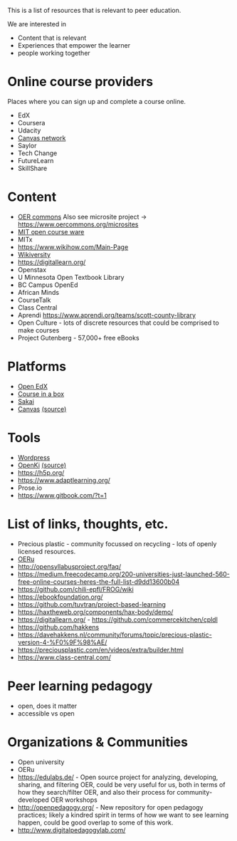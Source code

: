 This is a list of resources that is relevant to peer education.

We are interested in
- Content that is relevant
- Experiences that empower the learner
- people working together


# Online course providers

Places where you can sign up and complete a course online.

 - EdX
 - Coursera
 - Udacity
 - [Canvas network](https://www.canvas.net/)
 - Saylor
 - Tech Change
 - FutureLearn
 - SkillShare



# Content

 - [OER commons](https://www.oercommons.org/) Also see microsite project → https://www.oercommons.org/microsites 
 - [MIT open course ware](https://ocw.mit.edu/index.htm)
 - MITx
 - https://www.wikihow.com/Main-Page
 - [Wikiversity](https://en.wikiversity.org/wiki/Wikiversity:Main_Page)
 - https://digitallearn.org/
 - Openstax
 - U Minnesota Open Textbook Library
 - BC Campus OpenEd
 - African Minds
 - CourseTalk
 - Class Central
 - Aprendi https://www.aprendi.org/teams/scott-county-library 
 - Open Culture - lots of discrete resources that could be comprised to make courses
 - Project Gutenberg - 57,000+ free eBooks


# Platforms
 - [Open EdX](https://open.edx.org/)
 - [Course in a box](https://howto.p2pu.org)
 - [Sakai](https://sakaiproject.org/)
 - [Canvas](https://www.canvaslms.com/) [(source)](https://github.com/instructure/canvas-lms)


# Tools
- [Wordpress](https://wordpress.org/)
- [OpenKi](https://openki.net/) [(source)](https://gitlab.com/Openki/Openki/)
- https://h5p.org/
- https://www.adaptlearning.org/
- Prose.io
- https://www.gitbook.com/?t=1


# List of links, thoughts, etc.
 - Precious plastic - community focussed on recycling - lots of openly licensed resources.
 - [OERu](https://oeru.org/)
 - http://opensyllabusproject.org/faq/
 - https://medium.freecodecamp.org/200-universities-just-launched-560-free-online-courses-heres-the-full-list-d9dd13600b04
 - https://github.com/chili-epfl/FROG/wiki
 - https://ebookfoundation.org/
 - https://github.com/tuvtran/project-based-learning
 - https://haxtheweb.org/components/hax-body/demo/
 - https://digitallearn.org/ - https://github.com/commercekitchen/cpldl
 - https://github.com/hakkens
 - https://davehakkens.nl/community/forums/topic/precious-plastic-version-4-%F0%9F%98%AE/
 - https://preciousplastic.com/en/videos/extra/builder.html
 - https://www.class-central.com/ 



# Peer learning pedagogy
 - open, does it matter
 - accessible vs open


# Organizations & Communities
 - Open university
 - OERu
 - https://edulabs.de/ - Open source project for analyzing, developing, sharing, and filtering OER, could be very useful for us, both in terms of how they search/filter OER, and also their process for community-developed OER workshops
 - http://openpedagogy.org/ - New repository for open pedagogy practices; likely a kindred spirit in terms of how we want to see learning happen, could be good overlap to some of this work.
 - http://www.digitalpedagogylab.com/



